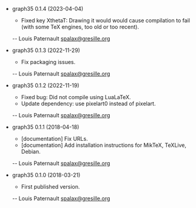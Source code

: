 * graph35 0.1.4 (2023-04-04)

    * Fixed key XthetaT: Drawing it would would cause compilation to fail (with some TeX engines, too old or too recent).

    -- Louis Paternault <spalax@gresille.org>

* graph35 0.1.3 (2022-11-29)

    * Fix packaging issues.

    -- Louis Paternault <spalax@gresille.org>

* graph35 0.1.2 (2022-11-19)

    * Fixed bug: Did not compile using LuaLaTeX.
    * Update dependency: use pixelart0 instead of pixelart.

    -- Louis Paternault <spalax@gresille.org>

* graph35 0.1.1 (2018-04-18)

    * [documentation] Fix URLs.
    * [documentation] Add installation instructions for MikTeX, TeXLive, Debian.

    -- Louis Paternault <spalax@gresille.org>

* graph35 0.1.0 (2018-03-21)

    * First published version.

    -- Louis Paternault <spalax@gresille.org>
